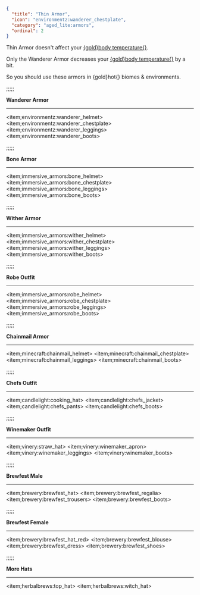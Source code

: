 ```json
{
  "title": "Thin Armor",
  "icon": "environmentz:wanderer_chestplate",
  "category": "aged_lite:armors",
  "ordinal": 2
}
```

Thin Armor doesn't affect your [{gold}body temperature{}](^aged_lite:temperature/body_temperature).


Only the Wanderer Armor decreases your [{gold}body temperature{}](^aged_lite:temperature/body_temperature) by a bit.


So you should use these armors in {gold}hot{} biomes & environments.


;;;;;


**Wanderer Armor**

---

<item;environmentz:wanderer_helmet>
<item;environmentz:wanderer_chestplate>
<item;environmentz:wanderer_leggings>
<item;environmentz:wanderer_boots>

;;;;;


**Bone Armor**

---

<item;immersive_armors:bone_helmet>
<item;immersive_armors:bone_chestplate>
<item;immersive_armors:bone_leggings>
<item;immersive_armors:bone_boots>

;;;;;


**Wither Armor**

---

<item;immersive_armors:wither_helmet>
<item;immersive_armors:wither_chestplate>
<item;immersive_armors:wither_leggings>
<item;immersive_armors:wither_boots>

;;;;;


**Robe Outfit**

---

<item;immersive_armors:robe_helmet>
<item;immersive_armors:robe_chestplate>
<item;immersive_armors:robe_leggings>
<item;immersive_armors:robe_boots>


;;;;;


**Chainmail Armor**

---

<item;minecraft:chainmail_helmet>
<item;minecraft:chainmail_chestplate>
<item;minecraft:chainmail_leggings>
<item;minecraft:chainmail_boots>

;;;;;


**Chefs Outfit**

---

<item;candlelight:cooking_hat>
<item;candlelight:chefs_jacket>
<item;candlelight:chefs_pants>
<item;candlelight:chefs_boots>

;;;;;


**Winemaker Outfit**

---

<item;vinery:straw_hat>
<item;vinery:winemaker_apron>
<item;vinery:winemaker_leggings>
<item;vinery:winemaker_boots>

;;;;;


**Brewfest Male**

---

<item;brewery:brewfest_hat>
<item;brewery:brewfest_regalia>
<item;brewery:brewfest_trousers>
<item;brewery:brewfest_boots>

;;;;;


**Brewfest Female**

---

<item;brewery:brewfest_hat_red>
<item;brewery:brewfest_blouse>
<item;brewery:brewfest_dress>
<item;brewery:brewfest_shoes>

;;;;;


**More Hats**

---

<item;herbalbrews:top_hat>
<item;herbalbrews:witch_hat>
